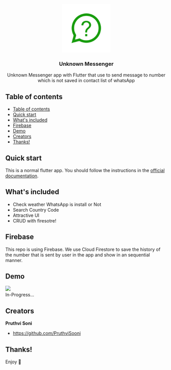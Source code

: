 <p align="center">
  <a href="https://flutter.io/">
    <img src="images/unknown_logo.png" alt="Logo"  width=150>
  </a>
  <h3 align="center">Unknown Messenger</h3>
  <p align="center">
    Unknown Messenger app with Flutter that use to send message to number which is not saved in contact list of whatsApp
    <br>
    <!-- <a href="https://github.com/Ismaestro/flutter-example-app/issues/new">Report bug</a>
    ·
    <a href="https://github.com/Ismaestro/flutter-example-app/issues/new">Request feature</a> -->
  </p>
</p>

## Table of contents

- [Table of contents](#table-of-contents)
- [Quick start](#quick-start)
- [What's included](#whats-included)
- [Firebase](#firebase)
- [Demo](#demo)
- [Creators](#creators)
- [Thanks!](#thanks)

## Quick start

This is a normal flutter app. You should follow the instructions in the [official documentation](https://flutter.io/docs/get-started/install).

## What's included

- Check weather WhatsApp is install or Not
- Search Country Code
- Attractive UI
- CRUD with firesotre!

## Firebase

This repo is using Firebase. We use Cloud Firestore to save the history of the number that is sent by user in the app and show in an sequential manner.

<!-- ### Travis CI

We use Travis CI to run this tasks in order:
* Linter
* Tests
* Build for production -->

<!-- ## Bugs and feature requests

Have a bug or a feature request? Please first read the [issue guidelines](https://github.com/Ismaestro/flutter-example-app/blob/master/CONTRIBUTING.md) and search for existing and closed issues. If your problem or idea is not addressed yet, [please open a new issue](https://github.com/Ismaestro/flutter-example-app/issues/new). -->

## Demo

<img src="data/demo.gif" width=250/><br>
In-Progress...

## Creators

**Pruthvi Soni**

- <https://github.com/PruthviSooni>

<!-- <a href='https://ko-fi.com/S6S5LMVR' target='_blank'><img height='36' style='border:0px;height:36px;' src='https://az743702.vo.msecnd.net/cdn/kofi4.png?v=0' border='0' alt='Buy Me a Coffee at ko-fi.com' /></a> -->

## Thanks!

Enjoy :metal:

